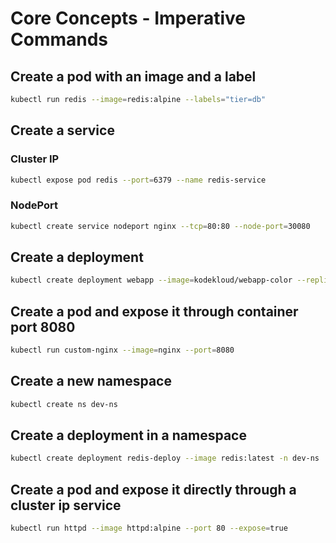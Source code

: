 # Core Concepts - Imperative Commands

## Create a pod with an image and a label

```bash
kubectl run redis --image=redis:alpine --labels="tier=db"
```

## Create a service

### Cluster IP

```bash
kubectl expose pod redis --port=6379 --name redis-service
```

### NodePort

```bash
kubectl create service nodeport nginx --tcp=80:80 --node-port=30080
```

## Create a deployment

```bash
kubectl create deployment webapp --image=kodekloud/webapp-color --replicas=3
```

## Create a pod and expose it through container port 8080

```bash
kubectl run custom-nginx --image=nginx --port=8080
```

## Create a new namespace

```bash
kubectl create ns dev-ns
```

## Create a deployment in a namespace

```bash
kubectl create deployment redis-deploy --image redis:latest -n dev-ns
```

## Create a pod and expose it directly through a cluster ip service

```bash
kubectl run httpd --image httpd:alpine --port 80 --expose=true
```
